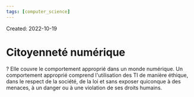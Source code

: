 ```yaml
---
tags: [computer_science] 
---
```

Created: 2022-10-19

# Citoyenneté numérique
?
Elle couvre le comportement approprié dans un monde numérique. Un comportement approprié comprend l'utilisation des TI de manière éthique, dans le respect de la société, de la loi et sans exposer quiconque à des menaces, à un danger ou à une violation de ses droits humains.